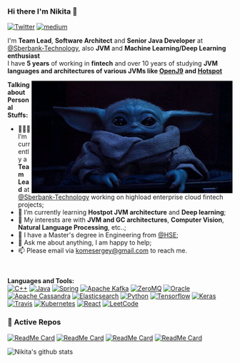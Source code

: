 ### Hi there I'm Nikita 👋

[![Twitter](https://img.shields.io/badge/-Twitter-222222?style=flat-square&logo=twitter&logoColor=white&link=https://twitter.com/DrEdwardHyde)](https://twitter.com/DrEdwardHyde) 
[![medium](https://aleen42.github.io/badges/src/medium.svg)](https://medium.com/@dredwardhyde)  

I'm **Team Lead**, **Software Architect** and **Senior Java Developer** at [@Sberbank-Technology](https://www.sberbank.ru), also **JVM** and **Machine Learning/Deep  Learning enthusiast**  
I have **5 years** of working in **fintech** and over 10 years of studying **JVM languages and architectures of various JVMs like [OpenJ9](https://github.com/eclipse/openj9) and [Hotspot](http://hg.openjdk.java.net/jdk-updates/)**

  <img align="right" alt="GIF" src="https://raw.githubusercontent.com/dredwardhyde/dredwardhyde/master/yoda.gif" width="450" />


**Talking about Personal Stuffs:**

- 👨🏽‍💻 I’m currently a **Team Lead** at [@Sberbank-Technology](https://www.sberbank.ru) working on highload enterprise cloud fintech projects;
- 🌱 I’m currently learning **Hostpot JVM architecture** and **Deep learning**; 
- 🤔 My interests are with **JVM and GC architectures**, **Computer Vision**, **Natural Language Processing**, etc..;
- 💼 I have a Master's degree in Engineering from [@HSE](https://www.hse.ru/en/);
- 💬 Ask me about anything, I am happy to help;
- 📫 Please email via komesergey@gmail.com to reach me.  
  
 <br />   
  
**Languages and Tools:**  
[![C++](https://img.shields.io/badge/-C/C%2B%2B-%2300599C?style=flat&logo=C%2B%2B&logoColor=ffffff)](https://github.com/dredwardhyde)
[![Java](https://img.shields.io/badge/Java-orange?style=flat&logo=java&logoColor=white&link=https://github.com/dredwardhyde)](https://github.com/dredwardhyde) 
[![Spring](https://img.shields.io/badge/Spring-6DB33F?style=flat&logo=spring&logoColor=white&link=https://github.com/dredwardhyde)](https://github.com/dredwardhyde) 
[![Apache Kafka](https://img.shields.io/badge/Apache%20Kafka-black?style=flat&logo=apache-kafka&link=https://github.com/dredwardhyde)](https://github.com/dredwardhyde) 
[![ZeroMQ](https://img.shields.io/badge/ZeroMQ-DF0000?style=flat&logo=zeromq&link=https://github.com/dredwardhyde)](https://github.com/dredwardhyde) 
[![Oracle](https://img.shields.io/badge/Oracle-red?style=flat&logo=oracle&link=https://github.com/dredwardhyde)](https://github.com/dredwardhyde) 
[![Apache Cassandra](https://img.shields.io/badge/Apache%20Cassandra-1287B1?style=flat&logo=apache-cassandra&logoColor=white&link=https://github.com/dredwardhyde)](https://github.com/dredwardhyde) 
[![Elasticsearch](https://img.shields.io/badge/Elasticsearch-005571?style=flat&logo=elastic&logoColor=white&link=https://github.com/dredwardhyde)](https://github.com/dredwardhyde) 
[![Python](https://img.shields.io/badge/-Python-3776AB?style=flat&logo=python&logoColor=white&link=https://github.com/dredwardhyde)](https://github.com/dredwardhyde) 
[![Tensorflow](https://img.shields.io/badge/-Tensorflow-gray?style=flat&logo=tensorflow&link=https://github.com/dredwardhyde)](https://github.com/dredwardhyde) 
[![Keras](https://img.shields.io/badge/-Keras-red?style=flat&logo=keras&link=https://github.com/dredwardhyde)](https://github.com/dredwardhyde) 
[![Travis](https://img.shields.io/badge/-Travis-red?style=flat&logo=travis&link=https://github.com/dredwardhyde)](https://github.com/dredwardhyde) 
[![Kubernetes](https://img.shields.io/badge/-Kubernetes-326CE5?style=flat&logo=kubernetes&logoColor=white&link=https://github.com/dredwardhyde)](https://github.com/dredwardhyde) 
[![React](https://img.shields.io/badge/-React-black?style=flat&logo=react&link=https://github.com/dredwardhyde)](https://github.com/dredwardhyde) 
[![LeetCode](https://img.shields.io/badge/-LeetCode-02569B?style=flat&logo=leetCode&link=https://github.com/dredwardhyde)](https://github.com/dredwardhyde) 


### 🚀 Active Repos
[![ReadMe Card](https://github-readme-stats.vercel.app/api/pin/?username=dredwardhyde&repo=jaffa-rpc-library)](https://github.com/dredwardhyde/jaffa-rpc-library)
[![ReadMe Card](https://github-readme-stats.vercel.app/api/pin/?username=dredwardhyde&repo=Faces-DCGAN)](https://github.com/dredwardhyde/Faces-DCGAN)
[![ReadMe Card](https://github-readme-stats.vercel.app/api/pin/?username=dredwardhyde&repo=addressbook)](https://github.com/dredwardhyde/addressbook)
[![ReadMe Card](https://github-readme-stats.vercel.app/api/pin/?username=dredwardhyde&repo=Seq2Seq-Chatbot-English)](https://github.com/dredwardhyde/Seq2Seq-Chatbot-English)

![Nikita's github stats](https://github-readme-stats.vercel.app/api?username=dredwardhyde&theme=tokyonight&show_icons=true&hide_border=true)  
